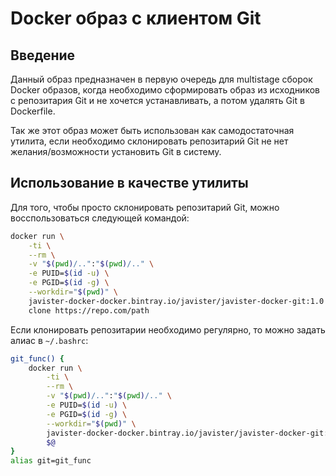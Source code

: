 # Docker образ с клиентом Git

## Введение

Данный образ предназначен в первую очередь для multistage сборок Docker образов,
когда необходимо сформировать образ из исходников с репозитария Git и не хочется
устанавливать, а потом удалять Git в Dockerfile.

Так же этот образ может быть использован как самодостаточная утилита, если
необходимо склонировать репозитарий Git не нет желания/возможности установить
Git в систему.

## Использование в качестве утилиты

Для того, чтобы просто склонировать репозитарий Git, можно восспользоваться
следующей командой:

```bash
docker run \
    -ti \
    --rm \
    -v "$(pwd)/..":"$(pwd)/.." \
    -e PUID=$(id -u) \
    -e PGID=$(id -g) \
    --workdir="$(pwd)" \
    javister-docker-docker.bintray.io/javister/javister-docker-git:1.0 \
    clone https://repo.com/path
```
Если клонировать репозитарии необходимо регулярно, то можно задать алиас в
`~/.bashrc`:

```bash
git_func() {
    docker run \
        -ti \
        --rm \
        -v "$(pwd)/..":"$(pwd)/.." \
        -e PUID=$(id -u) \
        -e PGID=$(id -g) \
        --workdir="$(pwd)" \
        javister-docker-docker.bintray.io/javister/javister-docker-git:1.0 \
        $@
}
alias git=git_func
``` 
